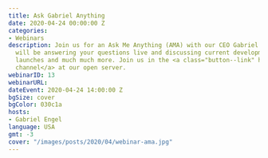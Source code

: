 ```yaml
---
title: Ask Gabriel Anything
date: 2020-04-24 00:00:00 Z
categories:
- Webinars
description: Join us for an Ask Me Anything (AMA) with our CEO Gabriel Engel. Gabriel
  will be answering your questions live and discussing current developments, product
  launches and much much more. Join us in the <a class="button--link" href="https://open.rocket.chat/channel/gzrwhsbcad4qe3dkn">webinar
  channel</a> at our open server.
webinarID: 13
webinarURL: 
dateEvent: 2020-04-24 14:00:00 Z
bgSize: cover
bgColor: 030c1a
hosts:
- Gabriel Engel
language: USA
gmt: -3
cover: "/images/posts/2020/04/webinar-ama.jpg"
---
```


